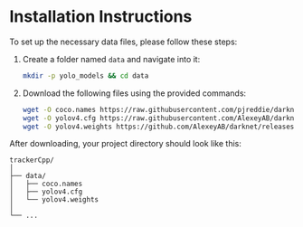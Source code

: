 # Installation Instructions

To set up the necessary data files, please follow these steps:

1. Create a folder named `data` and navigate into it:
   ```sh
   mkdir -p yolo_models && cd data
   ```

2. Download the following files using the provided commands:
   ```sh
   wget -O coco.names https://raw.githubusercontent.com/pjreddie/darknet/master/data/coco.names
   wget -O yolov4.cfg https://raw.githubusercontent.com/AlexeyAB/darknet/master/cfg/yolov4.cfg
   wget -O yolov4.weights https://github.com/AlexeyAB/darknet/releases/download/yolov4/yolov4.weights
   ```

After downloading, your project directory should look like this:
```
trackerCpp/
│
├── data/
│   ├── coco.names
│   ├── yolov4.cfg
│   └── yolov4.weights
│
└── ...
```
